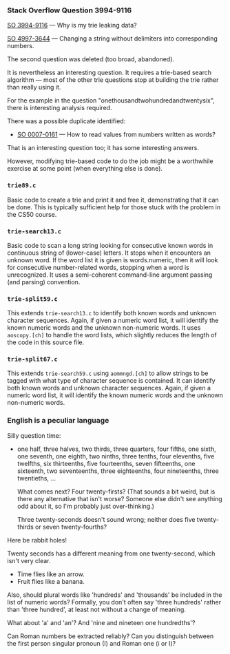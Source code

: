 ### Stack Overflow Question 3994-9116

[SO 3994-9116](https://stackoverflow.com/q/39949116) &mdash;
Why is my trie leaking data?

[SO 4997-3644](https://stackoverflow.com/q/49973644) &mdash;
Changing a string without delimiters into corresponding numbers.

The second question was deleted (too broad, abandoned).

It is nevertheless an interesting question.
It requires a trie-based search algorithm — most of the other trie
questions stop at building the trie rather than really using it.

For the example in the question "onethousandtwohundredandtwentysix",
there is interesting analysis required.

There was a possible duplicate identified:

* [SO 0007-0161](https://stackoverflow.com/q/70161) &mdash;
How to read values from numbers written as words?

That is an interesting question too; it has some interesting answers.

However, modifying trie-based code to do the job might be a worthwhile
exercise at some point (when everything else is done).

### `trie89.c`

Basic code to create a trie and print it and free it, demonstrating that
it can be done.
This is typically sufficient help for those stuck with the problem in
the CS50 course.

### `trie-search13.c`

Basic code to scan a long string looking for consecutive known words in
continuous string of (lower-case) letters.
It stops when it encounters an unknown word.
If the word list it is given is words.numeric, then it will look for
consecutive number-related words, stopping when a word is unrecognized.
It uses a semi-coherent command-line argument passing (and parsing)
convention.

### `trie-split59.c`

This extends `trie-search13.c` to identify both known words and unknown
character sequences.
Again, if given a numeric word list, it will identify the known numeric
words and the unknown non-numeric words.
It uses `aoscopy.[ch]` to handle the word lists, which slightly reduces
the length of the code in this source file.

### `trie-split67.c`

This extends `trie-search59.c` using `aommngd.[ch]` to allow strings to
be tagged with what type of character sequence is contained.
It can identify both known words and unknown character sequences.
Again, if given a numeric word list, it will identify the known numeric
words and the unknown non-numeric words.

### English is a peculiar language

Silly question time:

* one half, three halves, two thirds, three quarters, four fifths, one
  sixth, one seventh, one eighth, two ninths, three tenths, four
  elevenths, five twelfths, six thirteenths, five fourteenths, seven
  fifteenths, one sixteenth, two seventeenths, three eighteenths, four
  nineteenths, three twentieths, ...

  What comes next?
  Four twenty-firsts?
  (That sounds a bit weird, but is there any alternative that isn't
  worse?
  Someone else didn't see anything odd about it, so I'm probably just
  over-thinking.)

  Three twenty-seconds doesn't sound wrong; neither does five
  twenty-thirds or seven twenty-fourths?

Here be rabbit holes!

Twenty seconds has a different meaning from one twenty-second, which
isn't very clear.

* Time flies like an arrow.
* Fruit flies like a banana.

Also, should plural words like 'hundreds' and 'thousands' be included in
the list of numeric words?
Formally, you don't often say 'three hundreds' rather than 'three
hundred', at least not without a change of meaning.

What about 'a' and 'an'? And 'nine and nineteen one hundredths'?

Can Roman numbers be extracted reliably?  Can you distinguish between
the first person singular pronoun (I) and Roman one (i or I)?
